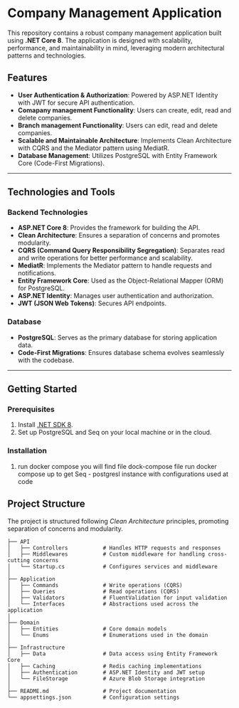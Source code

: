 # Company Management Application

This repository contains a robust company management application built using **.NET Core 8**. The application is designed with scalability, performance, and maintainability in mind, leveraging modern architectural patterns and technologies.

## Features

- **User Authentication & Authorization**: Powered by ASP.NET Identity with JWT for secure API authentication.
- **Comapany management Functionality**: Users can create, edit, read and delete companies.
- **Branch management Functionality**: Users can edit, read and delete companies.
- **Scalable and Maintainable Architecture**: Implements Clean Architecture with CQRS and the Mediator pattern using MediatR.
- **Database Management**: Utilizes PostgreSQL with Entity Framework Core (Code-First Migrations).

---

## Technologies and Tools

### Backend Technologies

- **ASP.NET Core 8**: Provides the framework for building the API.
- **Clean Architecture**: Ensures a separation of concerns and promotes modularity.
- **CQRS (Command Query Responsibility Segregation)**: Separates read and write operations for better performance and scalability.
- **MediatR**: Implements the Mediator pattern to handle requests and notifications.
- **Entity Framework Core**: Used as the Object-Relational Mapper (ORM) for PostgreSQL.
- **ASP.NET Identity**: Manages user authentication and authorization.
- **JWT (JSON Web Tokens)**: Secures API endpoints.

### Database

- **PostgreSQL**: Serves as the primary database for storing application data.
- **Code-First Migrations**: Ensures database schema evolves seamlessly with the codebase.

---

## Getting Started

### Prerequisites

1. Install [.NET SDK 8](https://dotnet.microsoft.com/download).
2. Set up PostgreSQL and Seq on your local machine or in the cloud.

### Installation

1. run docker compose
    you will find file dock-compose file run docker compose up to get Seq - postgresl instance with configurations used at code

## Project Structure

The project is structured following *Clean Architecture* principles, promoting separation of concerns and modularity.

```plaintext
├── API
│   ├── Controllers           # Handles HTTP requests and responses
│   ├── Middlewares           # Custom middleware for handling cross-cutting concerns
│   └── Startup.cs            # Configures services and middleware
│
├── Application
│   ├── Commands              # Write operations (CQRS)
│   ├── Queries               # Read operations (CQRS)
│   ├── Validators            # FluentValidation for input validation
│   └── Interfaces            # Abstractions used across the application
│
├── Domain
│   ├── Entities              # Core domain models
│   └── Enums                 # Enumerations used in the domain
│
├── Infrastructure
│   ├── Data                  # Data access using Entity Framework Core
│   ├── Caching               # Redis caching implementations
│   ├── Authentication        # ASP.NET Identity and JWT setup
│   └── FileStorage           # Azure Blob Storage integration
│
├── README.md                 # Project documentation
└── appsettings.json          # Configuration settings
```
